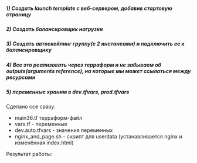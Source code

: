 ##### 1) Создать launch template с веб-сервером, добавив стартовую страницу

##### 2) Создать балансировщик нагрузки

##### 3) Создать автоскейлинг группу(c 2 инстансами) и подключить ее к балансировщику

##### 4) Все это реализовать через терраформ и не забываем об outputs(arguments reference), на которые мы может ссылаться между ресурсами 

##### 5) переменные храним в dev.tfvars, prod.tfvars

Сделано ссе сразу:
 - main36.tf терраформ-файл
 - vars.tf - переменные
 - dev.auto.tfvars - значения переменных
 - nginx_and_page.sh - скрипт для userdata (устанавливается nginx и изменённая index.html)

Результат работы:


